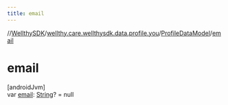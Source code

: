 ```yaml
---
title: email
---
```

//[WellthySDK](../../../index.html)/[wellthy.care.wellthysdk.data.profile.you](../index.html)/[ProfileDataModel](index.html)/[email](email.html)



# email



[androidJvm]\
var [email](email.html): [String](https://kotlinlang.org/api/latest/jvm/stdlib/kotlin/-string/index.html)? = null




